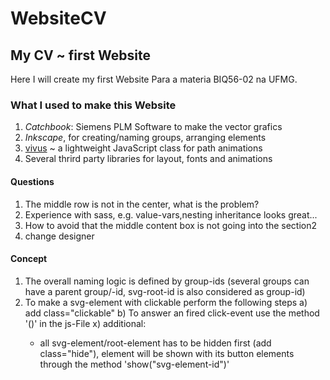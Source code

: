 # WebsiteCV
## My CV ~ first Website

Here I will create my first Website
Para a materia BIQ56-02 na UFMG.

### What I used to make this Website
1. *Catchbook*: Siemens PLM Software to make the vector grafics
2. *Inkscape*, for creating/naming groups, arranging elements
3. [vivus](https://maxwellito.github.io/vivus/) ~ a lightweight JavaScript class for path animations
4. Several thrird party libraries for layout, fonts and animations


#### Questions
1) The middle row is not in the center, what is the problem?
2) Experience with sass, e.g. value-vars,nesting inheritance looks great...
3) How to avoid that the middle content box is not going into the section2
4) change designer



#### Concept
1) The overall naming logic is defined by group-ids (several groups can have a parent group/-id, svg-root-id is also considered as group-id)
2) To make a svg-element with <ID> clickable perform the following steps
  a) add class="clickable"
  b) To answer an fired click-event use the method '<ID>()' in the js-File
  x) additional:
    - all svg-element/root-element has to be hidden first (add class="hide"), element will be shown with its button elements through the method 'show("svg-element-id")'
